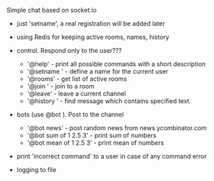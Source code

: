 Simple chat based on socket.io

- just 'setname', a real registration will be added later
- using Redis for keeping active rooms, names, history

- control. Respond only to the user???
    - '@help' - print all possible commands with a short description
    - '@setname <name>' - define a name for the current user
    - '@rooms' - get list of active rooms    
    - '@join <channel-name>' - join to a room
    - '@leave' - leave a current channel
    - '@history <text>' - find message which contains specified text

- bots (use @bot <command>). Post to the channel    
    - '@bot news' - post random news from news.ycombinator.com
    - '@bot sum of 1 2.5 3' - print sum of numbers
    - '@bot mean of 1 2.5 3' - print mean of numbers

- print 'incorrect command' to a user in case of any command error
- logging to file
